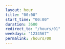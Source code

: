 ```yaml
---
layout: hour
title: "00:00"
start_time: "00:00"
duration: 3600
redirect_to: "/hours/01"
weekdays: "1234567"
permalink: /hours/00
---
```

